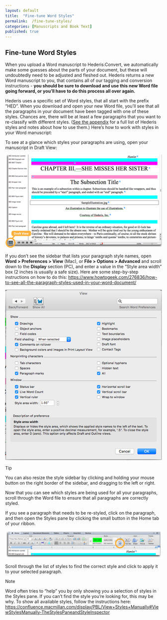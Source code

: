 ```yaml
---
layout: default
title:  "Fine-tune Word Styles"
permalink:  /fine-tune-styles/
categories: [Manuscripts and Book Text]
published: true
---
```


<section data-type="chapter" class="hsecchapter" data-hederis-type="hsecchapter" id="fine-tune-styles" data-pi-attrs="id: fine-tune-styles" role="doc-chapter" title="Fine-tune Word Styles"><h1 data-hederis-type="hblkchaptitle" class="hblkchaptitle" id="ph1GdhSLI">Fine-tune Word Styles</h1>
    <p class="hblkp" data-hederis-type="hblkp" id="pWgoNzbwp">When you upload a Word manuscript to Hederis:Convert, we automatically make some guesses about the parts of your document, but these will undoubtedly need to be adjusted and fleshed out. Hederis returns a new Word manuscript to you, that contains all of our tagging and conversion instructions - <strong>you should be sure to download and use this new Word file going forward, or you&#8217;ll have to do this process all over again.</strong></p>
    <p class="hblkp" data-hederis-type="hblkp" id="pCDj6fuXV">Hederis uses a specific set of Word styles, that all start with the prefix &#8220;HED&#8221;. When you download and open your new Word file, you&#8217;ll see that all the paragraphs in your document have been tagged with one of these styles. Chances are, there will be at least a few paragraphs that you want to re-classify with different styles. (<a href="{% post_url 2019-04-27-34-ListofHederisWordStyles %}"><span class="Hyperlink">See the appendix</span></a> for a full list of Hederis styles and notes about how to use them.) Here&#8217;s how to work with styles in your Word manuscript:</p>
    <p class="hblkp" data-hederis-type="hblkp" id="pzo4Jfluz">To see at a glance which styles your paragraphs are using, open your manuscript in Draft View:</p>
    <img data-hederis-type="hblkimg" class="hblkimg" id="pJaDwjLeP" src="/images/stylesidebar1_callouts_01.png"/>
    <p class="hblkp" data-hederis-type="hblkp" id="puChpzmlB">If you don&#8217;t see the sidebar that lists your paragraph style names, open <strong>Word &gt; Preferences &gt; View</strong> (Mac), or <strong>File &gt; Options &gt; Advanced</strong> and scroll down to the <strong>Display</strong> section (PC), and enter a value in the &#8220;Style area width&#8221; box (2 inches is usually a safe size). Here are some step-by-step instructions on how to do this: <a href="https://www.howtogeek.com/276836/how-to-see-all-the-paragraph-styles-used-in-your-word-document/"><span class="Hyperlink">https://www.howtogeek.com/276836/how-to-see-all-the-paragraph-styles-used-in-your-word-document/</span></a></p>
    <img data-hederis-type="hblkimg" class="hblkimg" id="pTTWGxJ30" src="/images/stylesidebar4.png"/>
    <aside class="hwprbox box" data-hederis-type="hwprbox" id="p5Z2zQXoR" data-type="sidebar"><p class="hblktype" data-hederis-type="hblktype" id="pTKjdAizy">Tip</p>
    <p class="hblkp" data-hederis-type="hblkp" id="pLhmtGfQx">You can also resize the style sidebar by clicking and holding your mouse button on the right border of the sidebar, and dragging to the left or right.</p>
    </aside>
    <p class="hblkp" data-hederis-type="hblkp" id="pjPqLjacG">Now that you can see which styles are being used for all your paragraphs, scroll through the Word file to ensure that all paragraphs are correctly styled.</p>
    <p class="hblkp" data-hederis-type="hblkp" id="pjKAt981C">If you see a paragraph that needs to be re-styled, click on the paragraph, and then open the Styles pane by clicking the small button in the Home tab of your ribbon.</p>
    <img data-hederis-type="hblkimg" class="hblkimg" id="pxk5x25Lp" src="/images/stylespane1_01.png"/>
    <p class="hblkp" data-hederis-type="hblkp" id="pp64Fq5fR">Scroll through the list of styles to find the correct style and click to apply it to your selected paragraph.</p>
    <aside class="hwprbox box" data-hederis-type="hwprbox" id="pNvNe2Xbw" data-type="sidebar"><p class="hblktype" data-hederis-type="hblktype" id="p30tEbxzz">Note</p>
    <p class="hblkp" data-hederis-type="hblkp" id="pCV4LcRnR">Word often tries to &#8220;help&#8221; you by only showing you a selection of styles in the Styles pane. If you can&#8217;t find the style you&#8217;re looking for, this may be why. To show all available styles, follow the instructions here: <a href="https://confluence.macmillan.com/display/PBL/View+Styles+Manually#ViewStylesManually-TheStylesPaneandStyleInspector"><span class="Hyperlink">https://confluence.macmillan.com/display/PBL/View+Styles+Manually#ViewStylesManually-TheStylesPaneandStyleInspector</span></a></p>
    </aside>
    </section>
    